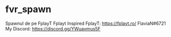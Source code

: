 # fvr_spawn
Spawnul de pe FplayT
Fplayt Inspired 
FplayT: https://fplayt.ro/
FlaviaN#6721
My Discord: https://discord.gg/YWuavmus5F
